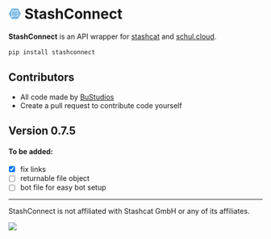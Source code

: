 # <img src="assets/icon-2.png" height="25"> StashConnect

**StashConnect** is an API wrapper for [stashcat](https://stashcat.com/) and [schul.cloud](https://schul.cloud).<br>
```bash
pip install stashconnect
```

## Contributors
- All code made by [BuStudios](https://github.com/bustudios)
- Create a pull request to contribute code yourself

## Version 0.7.5
#### To be added:
- [x] fix links
- [ ] returnable file object
- [ ] bot file for easy bot setup

---
StashConnect is not affiliated with Stashcat GmbH or any of its affiliates.

<img src="https://raw.githubusercontent.com/BuStudios/StashConnect/main/assets/icon-full.png">